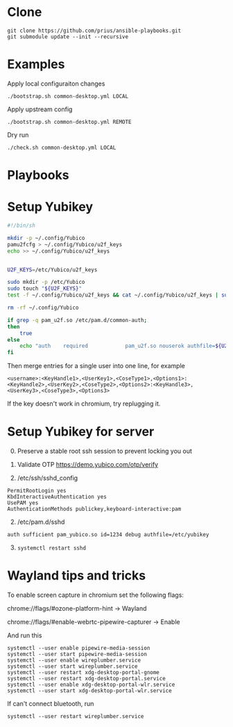 Clone
=====

```
git clone https://github.com/prius/ansible-playbooks.git
git submodule update --init --recursive
```

Examples
========

Apply local configuraiton changes

```
./bootstrap.sh common-desktop.yml LOCAL
```

Apply upstream config
```
./bootstrap.sh common-desktop.yml REMOTE
```

Dry run
```
./check.sh common-desktop.yml LOCAL
```

Playbooks
=========

# Setup Yubikey

```bash
#!/bin/sh

mkdir -p ~/.config/Yubico
pamu2fcfg > ~/.config/Yubico/u2f_keys
echo >> ~/.config/Yubico/u2f_keys


U2F_KEYS=/etc/Yubico/u2f_keys

sudo mkdir -p /etc/Yubico
sudo touch "${U2F_KEYS}"
test -f ~/.config/Yubico/u2f_keys && cat ~/.config/Yubico/u2f_keys | sudo tee -a $U2F_KEYS

rm -rf ~/.config/Yubico

if grep -q pam_u2f.so /etc/pam.d/common-auth;
then
    true
else
    echo "auth    required            pam_u2f.so nouserok authfile=${U2F_KEYS} cue" | sudo tee -a /etc/pam.d/common-auth
fi
```

Then merge entries for a single user into one line, for example
```
<username>:<KeyHandle1>,<UserKey1>,<CoseType1>,<Options1>:<KeyHandle2>,<UserKey2>,<CoseType2>,<Options2>:<KeyHandle3>,<UserKey3>,<CoseType3>,<Options3>
```

If the key doesn't work in chromium, try replugging it.

# Setup Yubikey for server

0. Preserve a stable root ssh session to prevent locking you out

1. Validate OTP https://demo.yubico.com/otp/verify

2. /etc/ssh/sshd_config

```
PermitRootLogin yes
KbdInteractiveAuthentication yes
UsePAM yes
AuthenticationMethods publickey,keyboard-interactive:pam
```

2. /etc/pam.d/sshd

```
auth sufficient pam_yubico.so id=1234 debug authfile=/etc/yubikey
```

3. `systemctl restart sshd`

# Wayland tips and tricks

To enable screen capture in chromium set the following flags:

chrome://flags/#ozone-platform-hint -> Wayland

chrome://flags/#enable-webrtc-pipewire-capturer -> Enable

And run this
```
systemctl --user enable pipewire-media-session
systemctl --user start pipewire-media-session
systemctl --user enable wireplumber.service
systemctl --user start wireplumber.service
systemctl --user restart xdg-desktop-portal-gnome
systemctl --user restart xdg-desktop-portal.service
systemctl --user enable xdg-desktop-portal-wlr.service
systemctl --user start xdg-desktop-portal-wlr.service
```

If can't connect bluetooth, run
```
systemctl --user restart wireplumber.service
```
